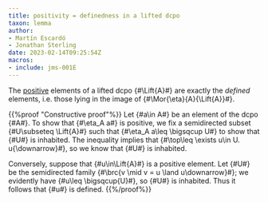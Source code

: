 ```yaml
---
title: positivity = definedness in a lifted dcpo
taxon: lemma
author: 
- Martín Escardó
- Jonathan Sterling
date: 2023-02-14T09:25:54Z
macros:
- include: jms-001E
---
```


The [positive](jms-001M) elements of a lifted dcpo {#\Lift{A}#} are exactly the *defined* elements, i.e. those lying in the image of {#\Mor{\eta}{A}{\Lift{A}}#}.

{{%proof "Constructive proof"%}}
Let {#a\in A#} be an element of the dcpo {#A#}. To show that {#\eta_A a#} is positive, we fix a semidirected subset {#U\subseteq \Lift{A}#} such that {#\eta_A a\leq \bigsqcup U#} to show that {#U#} is inhabited. The inequality implies that {#\top\leq \exists u\in U. u{\downarrow}#}, so we know that {#U#} is inhabited.

Conversely, suppose that {#u\in\Lift{A}#} is a positive element. Let {#U#} be the semidirected family {#\brc{v \mid v = u \land u\downarrow}#}; we evidently have {#u\leq \bigsqcup{U}#}, so {#U#} is inhabited. Thus it follows that {#u#} is defined.
{{%/proof%}}
